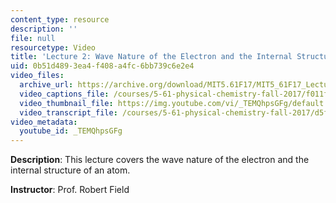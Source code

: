 ```yaml
---
content_type: resource
description: ''
file: null
resourcetype: Video
title: 'Lecture 2: Wave Nature of the Electron and the Internal Structure of an Atom'
uid: 0b51d489-3ea4-f408-a4fc-6bb739c6e2e4
video_files:
  archive_url: https://archive.org/download/MIT5.61F17/MIT5_61F17_Lecture_02_300k.mp4
  video_captions_file: /courses/5-61-physical-chemistry-fall-2017/f011fb0d693c5b86a9c699ef2347c0e0_TEMQhpsGFg.vtt
  video_thumbnail_file: https://img.youtube.com/vi/_TEMQhpsGFg/default.jpg
  video_transcript_file: /courses/5-61-physical-chemistry-fall-2017/d5fdbcd9d98ccd5f439c366beba49eac_TEMQhpsGFg.pdf
video_metadata:
  youtube_id: _TEMQhpsGFg
---
```


**Description**: This lecture covers the wave nature of the electron and the internal structure of an atom.

**Instructor**: Prof. Robert Field
